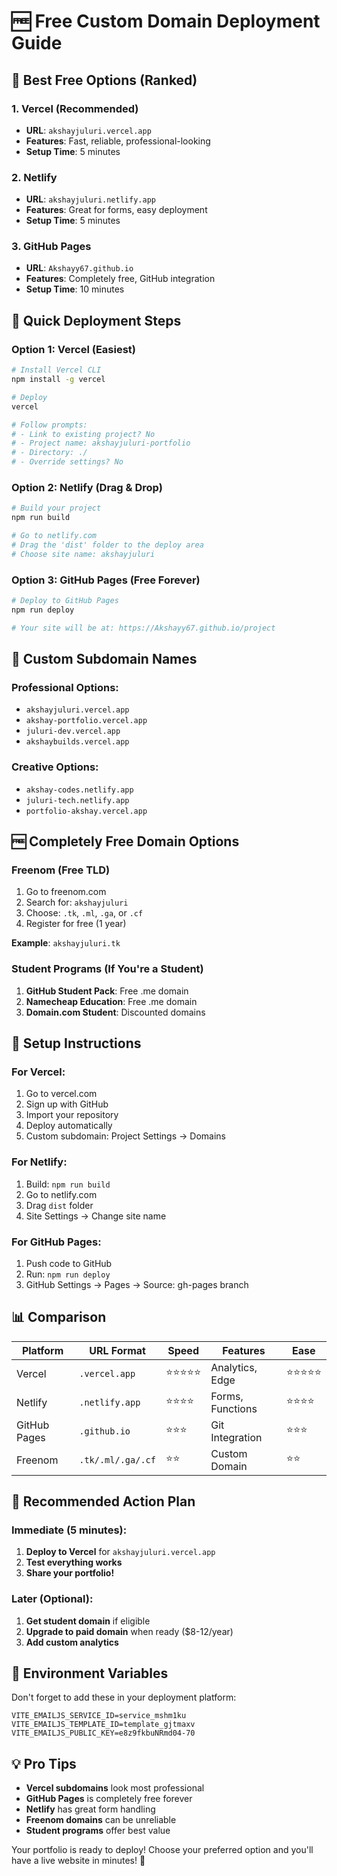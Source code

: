 # 🆓 Free Custom Domain Deployment Guide

## 🌟 Best Free Options (Ranked)

### 1. **Vercel (Recommended)**
- **URL**: `akshayjuluri.vercel.app`
- **Features**: Fast, reliable, professional-looking
- **Setup Time**: 5 minutes

### 2. **Netlify**
- **URL**: `akshayjuluri.netlify.app`
- **Features**: Great for forms, easy deployment
- **Setup Time**: 5 minutes

### 3. **GitHub Pages**
- **URL**: `Akshayy67.github.io`
- **Features**: Completely free, GitHub integration
- **Setup Time**: 10 minutes

## 🚀 Quick Deployment Steps

### Option 1: Vercel (Easiest)
```bash
# Install Vercel CLI
npm install -g vercel

# Deploy
vercel

# Follow prompts:
# - Link to existing project? No
# - Project name: akshayjuluri-portfolio
# - Directory: ./
# - Override settings? No
```

### Option 2: Netlify (Drag & Drop)
```bash
# Build your project
npm run build

# Go to netlify.com
# Drag the 'dist' folder to the deploy area
# Choose site name: akshayjuluri
```

### Option 3: GitHub Pages (Free Forever)
```bash
# Deploy to GitHub Pages
npm run deploy

# Your site will be at: https://Akshayy67.github.io/project
```

## 🎯 Custom Subdomain Names

### Professional Options:
- `akshayjuluri.vercel.app`
- `akshay-portfolio.vercel.app`
- `juluri-dev.vercel.app`
- `akshaybuilds.vercel.app`

### Creative Options:
- `akshay-codes.netlify.app`
- `juluri-tech.netlify.app`
- `portfolio-akshay.vercel.app`

## 🆓 Completely Free Domain Options

### Freenom (Free TLD)
1. Go to freenom.com
2. Search for: `akshayjuluri`
3. Choose: `.tk`, `.ml`, `.ga`, or `.cf`
4. Register for free (1 year)

**Example**: `akshayjuluri.tk`

### Student Programs (If You're a Student)
1. **GitHub Student Pack**: Free .me domain
2. **Namecheap Education**: Free .me domain
3. **Domain.com Student**: Discounted domains

## 🔧 Setup Instructions

### For Vercel:
1. Go to vercel.com
2. Sign up with GitHub
3. Import your repository
4. Deploy automatically
5. Custom subdomain: Project Settings → Domains

### For Netlify:
1. Build: `npm run build`
2. Go to netlify.com
3. Drag `dist` folder
4. Site Settings → Change site name

### For GitHub Pages:
1. Push code to GitHub
2. Run: `npm run deploy`
3. GitHub Settings → Pages → Source: gh-pages branch

## 📊 Comparison

| Platform | URL Format | Speed | Features | Ease |
|----------|------------|-------|----------|------|
| Vercel | `.vercel.app` | ⭐⭐⭐⭐⭐ | Analytics, Edge | ⭐⭐⭐⭐⭐ |
| Netlify | `.netlify.app` | ⭐⭐⭐⭐ | Forms, Functions | ⭐⭐⭐⭐ |
| GitHub Pages | `.github.io` | ⭐⭐⭐ | Git Integration | ⭐⭐⭐ |
| Freenom | `.tk/.ml/.ga/.cf` | ⭐⭐ | Custom Domain | ⭐⭐ |

## 🎉 Recommended Action Plan

### Immediate (5 minutes):
1. **Deploy to Vercel** for `akshayjuluri.vercel.app`
2. **Test everything works**
3. **Share your portfolio!**

### Later (Optional):
1. **Get student domain** if eligible
2. **Upgrade to paid domain** when ready ($8-12/year)
3. **Add custom analytics**

## 🔗 Environment Variables

Don't forget to add these in your deployment platform:
```env
VITE_EMAILJS_SERVICE_ID=service_mshm1ku
VITE_EMAILJS_TEMPLATE_ID=template_gjtmaxv
VITE_EMAILJS_PUBLIC_KEY=e8z9fkbuNRmd04-70
```

## 💡 Pro Tips

- **Vercel subdomains** look most professional
- **GitHub Pages** is completely free forever
- **Netlify** has great form handling
- **Freenom domains** can be unreliable
- **Student programs** offer best value

Your portfolio is ready to deploy! Choose your preferred option and you'll have a live website in minutes! 🚀
